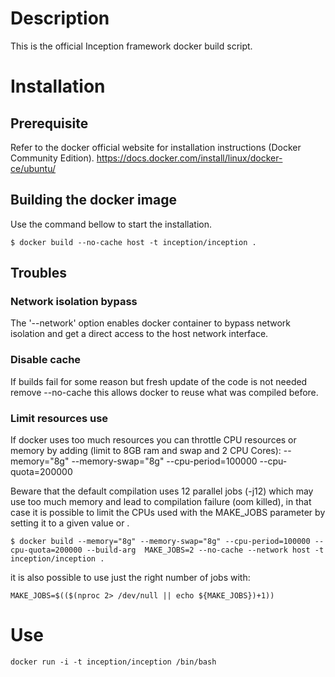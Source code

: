 # Description

This is the official Inception framework docker build script.

# Installation

## Prerequisite

Refer to the docker official website for installation instructions (Docker Community Edition).
https://docs.docker.com/install/linux/docker-ce/ubuntu/

## Building the docker image

Use the command bellow to start the installation.

```
$ docker build --no-cache host -t inception/inception .
```

## Troubles

### Network isolation bypass

The '--network' option enables docker container to bypass network isolation and get a direct access to the host network interface.

### Disable cache

If builds fail for some reason but fresh update of the code is not needed remove 
--no-cache this allows docker to reuse what was compiled before.

### Limit resources use

If docker uses too much resources you can throttle CPU resources or memory by adding (limit to 8GB ram and swap and 2 CPU Cores):
--memory="8g" --memory-swap="8g" --cpu-period=100000 --cpu-quota=200000 


Beware that the default compilation uses 12 parallel jobs (-j12) which may use
too much memory and lead to compilation failure (oom killed), in that case it is
possible to limit the CPUs used with the MAKE_JOBS parameter by setting it to a given value or  . 

```
$ docker build --memory="8g" --memory-swap="8g" --cpu-period=100000 --cpu-quota=200000 --build-arg  MAKE_JOBS=2 --no-cache --network host -t inception/inception .
```

it is also possible to use just the right number of jobs with:
```
MAKE_JOBS=$(($(nproc 2> /dev/null || echo ${MAKE_JOBS})+1)) 
```

# Use
```
docker run -i -t inception/inception /bin/bash
```

